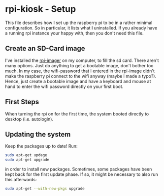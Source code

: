 # rpi-kiosk - Setup

This file describes how I set up the raspberry pi to be in a rather minimal
configuration. So in particular, it lists what I uninstalled. If you already
have a running rpi instance your happy with, then you don't need this file.


## Create an SD-Card image

I've installed the [rpi-imager](https://github.com/raspberrypi/rpi-imager) on
my computer, to fill the sd card. There aren't many options. Just do anything
to get a bootable image, don't bother too much. In my case, the wifi-password
that I entered in the rpi-image didn't make the raspberry pi connect to the
wifi anyway (maybe I made a typo?). Hence, just create a bootable image and
have a keyboard and mouse at hand to enter the wifi password directly on your
first boot.

## First Steps

When turning the rpi on for the first time, the system booted directly to
desktop (i.e. autologin).

## Updating the system

Keep the packages up to date! Run:
```bash
sudo apt-get updage
sudo apt-get upgrade
```
in order to install new packages. Sometimes, some packages have been kept back
for the first update phase. If so, it might be necessary to also run this
afterwards:
```bash
sudo apt-get --with-new-pkgs upgrade
```



